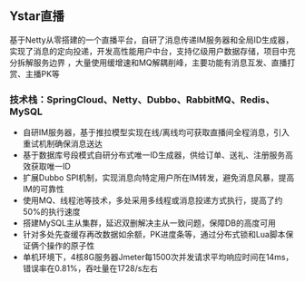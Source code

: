 ## Ystar直播

基于Netty从零搭建的一个直播平台，自研了消息传递IM服务器和全局ID生成器，实现了消息的定向投递，开发高性能用户中台，支持亿级用户数据存储，项目中充分拆解服务边界 ，大量使用缓增速和MQ解耦削峰，主要功能有消息互发、直播打赏、主播PK等

### 技术栈：SpringCloud、Netty、Dubbo、RabbitMQ、Redis、MySQL
- 自研IM服务器，基于推拉模型实现在线/离线均可获取直播间全程消息，引入重试机制确保消息送达
- 基于数据库号段模式自研分布式唯一ID生成器，供给订单、送礼、注册服务高效获取唯一ID
- 扩展Dubbo SPI机制，实现消息向特定用户所在IM转发，避免消息风暴，提高IM的可靠性
- 使用MQ、线程池等技术，多处采用多线程或消息投递方式执行，提高了约50%的执行速度
- 搭建MySQL主从集群，延迟双删解决主从一致问题，保障DB的高度可用
- 针对多处先查缓存再改数据如余额，PK进度条等，通过分布式锁和Lua脚本保证俩个操作的原子性
- 单机环境下，4核8G服务器Jmeter每1500次并发请求平均响应时间在14ms，错误率在0.81%，吞吐量在1728/s左右
